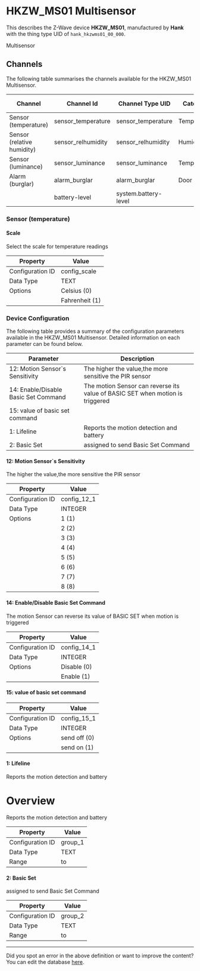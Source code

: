 
# HKZW_MS01 Multisensor

This describes the Z-Wave device **HKZW_MS01**, manufactured by **Hank** with the thing type UID of ```hank_hkzwms01_00_000```. 

Multisensor

## Channels
The following table summarises the channels available for the HKZW_MS01 Multisensor.

| Channel | Channel Id | Channel Type UID | Category | Item Type |
|---------|------------|------------------|----------|-----------|
| Sensor (temperature) | sensor_temperature | sensor_temperature | Temperature | Number |
| Sensor (relative humidity) | sensor_relhumidity | sensor_relhumidity | Humidity | Number |
| Sensor (luminance) | sensor_luminance | sensor_luminance | Temperature | Number |
| Alarm (burglar) | alarm_burglar | alarm_burglar | Door | Switch |
|  | battery-level | system.battery-level |  |  |



### Sensor (temperature)

#### Scale

Select the scale for temperature readings


| Property         | Value    |
|------------------|----------|
| Configuration ID | config_scale |
| Data Type        | TEXT || Default Value | 0 |
| Options | Celsius (0) |
|  | Fahrenheit (1) |






### Device Configuration
The following table provides a summary of the configuration parameters available in the HKZW_MS01 Multisensor.
Detailed information on each parameter can be found below.

| Parameter   | Description |
|-------------|-------------|
| 12: Motion Sensor&#x60;s Sensitivity | The higher the value,the more sensitive the PIR sensor |
| 14: Enable/Disable Basic Set Command | The motion Sensor can reverse its value of BASIC SET when motion is triggered |
| 15: value of basic set command |  |
| 1: Lifeline | Reports the motion detection and battery |
| 2: Basic Set | assigned to send Basic Set Command |




#### 12: Motion Sensor&#x60;s Sensitivity

The higher the value,the more sensitive the PIR sensor


| Property         | Value    |
|------------------|----------|
| Configuration ID | config_12_1 |
| Data Type        | INTEGER || Default Value | 8 |
| Options | 1 (1) |
|  | 2 (2) |
|  | 3 (3) |
|  | 4 (4) |
|  | 5 (5) |
|  | 6 (6) |
|  | 7 (7) |
|  | 8 (8) |






#### 14: Enable/Disable Basic Set Command

The motion Sensor can reverse its value of BASIC SET when motion is triggered


| Property         | Value    |
|------------------|----------|
| Configuration ID | config_14_1 |
| Data Type        | INTEGER || Default Value | 0 |
| Options | Disable (0) |
|  | Enable (1) |






#### 15: value of basic set command




| Property         | Value    |
|------------------|----------|
| Configuration ID | config_15_1 |
| Data Type        | INTEGER || Default Value | 0 |
| Options | send off (0) |
|  | send on (1) |






#### 1: Lifeline

Reports the motion detection and battery  


# Overview #

Reports the motion detection and battery


| Property         | Value    |
|------------------|----------|
| Configuration ID | group_1 |
| Data Type        | TEXT |
| Range |  to  |






#### 2: Basic Set

assigned to send Basic Set Command


| Property         | Value    |
|------------------|----------|
| Configuration ID | group_2 |
| Data Type        | TEXT |
| Range |  to  |






---

Did you spot an error in the above definition or want to improve the content?
You can edit the database [here](http://www.cd-jackson.com/index.php/zwave/zwave-device-database/zwave-device-list/devicesummary/675).

